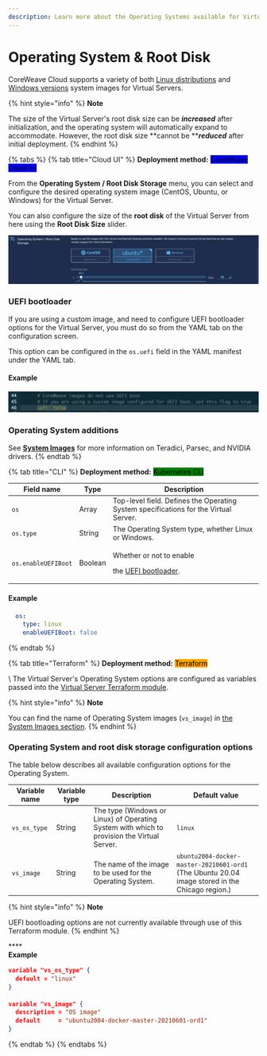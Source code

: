 ```yaml
---
description: Learn more about the Operating Systems available for Virtual Servers.
---
```


# Operating System & Root Disk

CoreWeave Cloud supports a variety of both [Linux distributions](https://docs.coreweave.com/virtual-servers/coreweave-system-images/linux-images?q=system+images) and [Windows versions](https://docs.coreweave.com/virtual-servers/coreweave-system-images/windows-images?q=system+images) system images for Virtual Servers.

{% hint style="info" %}
**Note**

The size of the Virtual Server's root disk size can be _**increased**_ after initialization, and the operating system will automatically expand to accommodate. However, the root disk size **cannot be **_**reduced**_ after initial deployment.
{% endhint %}

{% tabs %}
{% tab title="Cloud UI" %}
**Deployment method:** <mark style="background-color:blue;">CoreWeave Cloud UI</mark>

<mark style="background-color:blue;"></mark>

From the **Operating System / Root Disk Storage** menu, you can select and configure the desired operating system image (CentOS, Ubuntu, or Windows) for the Virtual Server.

You can also configure the size of the **root disk** of the Virtual Server from here using the **Root Disk Size** slider.



![The Operating System and Root Disk Size configuration section.](<../../.gitbook/assets/image (56).png>)



### **UEFI bootloader**

If you are using a custom image, and need to configure UEFI bootloader options for the Virtual Server, you must do so from the YAML tab on the configuration screen.

This option can be configured in the `os.uefi` field in the YAML manifest under the YAML tab.



#### **Example**

![The os.uefi option configured under the YAML tab in the configuration screen.](<../../.gitbook/assets/image (56) (1) (1).png>)



### Operating System add**itions**

See [**System Images**](../coreweave-system-images/) for more information on Teradici, Parsec, and NVIDIA drivers.
{% endtab %}

{% tab title="CLI" %}
**Deployment method:** <mark style="background-color:green;">Kubernetes CLI</mark>

<mark style="background-color:green;"></mark>

| Field name          | Type    | Description                                                                                                      |
| ------------------- | ------- | ---------------------------------------------------------------------------------------------------------------- |
| `os`                | Array   | Top-level field. Defines the Operating System specifications for the Virtual Server.                             |
| `os.type`           | String  | The Operating System type, whether Linux or Windows.                                                             |
| `os.enableUEFIBoot` | Boolean | <p>Whether or not to enable </p><p>the <a href="https://wiki.ubuntu.com/EFIBootLoaders">UEFI bootloader</a>.</p> |

####

#### Example

```yaml
  os:
    type: linux
    enableUEFIBoot: false
```
{% endtab %}

{% tab title="Terraform" %}
**Deployment method:** <mark style="background-color:orange;">Terraform</mark>

<mark style="background-color:orange;"></mark>\ <mark style="background-color:orange;"></mark>The Virtual Server's Operating System options are configured as variables passed into the [Virtual Server Terraform module](https://github.com/coreweave/kubernetes-cloud/tree/master/virtual-server/examples/terraform).



{% hint style="info" %}
**Note**

You can find the name of Operating System images (`vs_image`) in [the System Images section](https://docs.coreweave.com/virtual-servers/coreweave-system-images).
{% endhint %}

###

### Operating System and root disk storage configuration options

The table below describes all available configuration options for the Operating System.



| Variable name | Variable type | Description                                                                                 | Default value                                                                                   |
| ------------- | ------------- | ------------------------------------------------------------------------------------------- | ----------------------------------------------------------------------------------------------- |
| `vs_os_type`  | String        | The type (Windows or Linux) of Operating System with which to provision the Virtual Server. | `linux`                                                                                         |
| `vs_image`    | String        | The name of the image to be used for the Operating System.                                  | `ubuntu2004-docker-master-20210601-ord1` (The Ubuntu 20.04 image stored in the Chicago region.) |



{% hint style="info" %}
**Note**

UEFI bootloading options are not currently available through use of this Terraform module.
{% endhint %}

****\
**Example**

```json
variable "vs_os_type" {
  default = "linux"
}

variable "vs_image" {
  description = "OS image"
  default     = "ubuntu2004-docker-master-20210601-ord1"
}
```
{% endtab %}
{% endtabs %}
